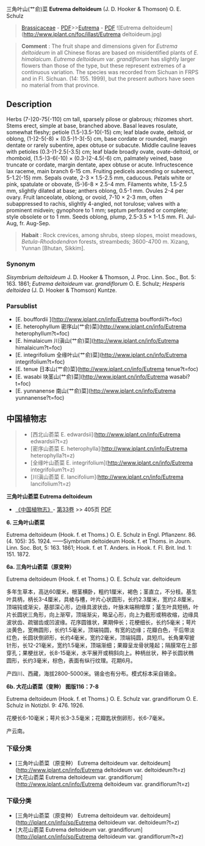 三角叶山(艹俞)菜 **Eutrema deltoideum** (J. D. Hooker & Thomson) O. E. Schulz

> [Brassicaceae](http://www.iplant.cn/info/Brassicaceae?t=foc) - [PDF](http://www.iplant.cn/foc/pdf/Brassicaceae.pdf)>>[Eutrema](http://www.iplant.cn/info/Eutrema?t=foc) - [PDF](http://www.iplant.cn/foc/pdf/Eutrema.pdf)
![Eutrema deltoideum](http://www.iplant.cn/foc/illast/Eutrema deltoideum.jpg)


> **Comment** : 
> The fruit shape and dimensions given for *Eutrema deltoideum* in all Chinese floras are based on misidentified plants of *E. himalaicum*. *Eutrema deltoideum* var. *grandiflorum* has slightly larger flowers than those of the type, but these represent extremes of a continuous variation. The species was recorded from Sichuan in FRPS and in Fl. Sichuan. (14: 155. 1999), but the present authors have seen no material from that province.

## Description

Herbs (7-)20-75(-110) cm tall, sparsely pilose or glabrous; rhizomes short. Stems erect, simple at base, branched above. Basal leaves rosulate, somewhat fleshy; petiole (1.5-)3.5-10(-15) cm; leaf blade ovate, deltoid, or oblong, (1-)2-5(-8) × (0.5-)1-3(-5) cm, base cordate or rounded, margin dentate or rarely subentire, apex obtuse or subacute. Middle cauline leaves with petioles (0.3-)1-2.5(-3.5) cm; leaf blade broadly ovate, ovate-deltoid, or rhomboid, (1.5-)3-6(-10) × (0.3-)2-4.5(-6) cm, palmately veined, base truncate or cordate, margin dentate, apex obtuse or acute. Infructescence lax raceme, main branch 6-15 cm. Fruiting pedicels ascending or suberect, 5-1.2(-15) mm. Sepals ovate, 2-3 × 1.5-2.5 mm, caducous. Petals white or pink, spatulate or obovate, (5-)6-8 × 2.5-4 mm. Filaments white, 1.5-2.5 mm, slightly dilated at base; anthers oblong, 0.5-1 mm. Ovules 2-4 per ovary. Fruit lanceolate, oblong, or ovoid, 7-10 × 2-3 mm, often subappressed to rachis, slightly 4-angled, not torulose; valves with a prominent midvein; gynophore to 1 mm; septum perforated or complete; style obsolete or to 1 mm. Seeds oblong, plump, 2.5-3.5 × 1-1.5 mm. Fl. Jul-Aug, fr. Aug-Sep.


> **Habait** : 
> Rock crevices, among shrubs, steep slopes, moist meadows, *Betula-Rhododendron* forests, streambeds; 3600-4700 m. Xizang, Yunnan [Bhutan, Sikkim].

### Synonym
*Sisymbrium deltoideum* J. D. Hooker & Thomson, J. Proc. Linn. Soc., Bot. 5: 163. 1861; *Eutrema deltoideum* var. *grandiflorum* O. E. Schulz; *Hesperis deltoidea* (J. D. Hooker & Thomson) Kuntze.

### Parsublist

* [E.  bouffordii  ](http://www.iplant.cn/info/Eutrema bouffordii?t=foc)
* [E.  heterophyllum  密序山(艹俞)菜](http://www.iplant.cn/info/Eutrema heterophyllum?t=foc)
* [E.  himalaicum  川滇山(艹俞)菜](http://www.iplant.cn/info/Eutrema himalaicum?t=foc)
* [E.  integrifolium  全缘叶山(艹俞)菜](http://www.iplant.cn/info/Eutrema integrifolium?t=foc)
* [E.  tenue  日本山(艹俞)菜](http://www.iplant.cn/info/Eutrema tenue?t=foc)
* [E.  wasabi  块茎山(艹俞)菜](http://www.iplant.cn/info/Eutrema wasabi?t=foc)
* [E.  yunnanense  南山(艹俞)菜](http://www.iplant.cn/info/Eutrema yunnanense?t=foc)


## 中国植物志

> * [西北山萮菜  E.  edwardsii](http://www.iplant.cn/info/Eutrema edwardsii?t=z)
> * [密序山萮菜  E.  heterophylla](http://www.iplant.cn/info/Eutrema heterophylla?t=z)
> * [全缘叶山萮菜  E.  integrifolium](http://www.iplant.cn/info/Eutrema integrifolium?t=z)
> * [川滇山萮菜  E.  lancifolium](http://www.iplant.cn/info/Eutrema lancifolium?t=z)


**三角叶山萮菜 Eutrema deltoideum**

* [《中国植物志》](http://www.iplant.cn/frps)- [第33卷](http://www.iplant.cn/frps/vol/33) >> 405页 [PDF](http://www.iplant.cn/frps/pdf/33/405a.PDF)


**6. 三角叶山萮菜**

Eutrema deltoideum (Hook. f. et Thoms.) O. E. Schulz in Engl. Pflanzenr. 86. (4. 105): 35. 1924. ——Siymbrium deltoideum Hook. f. et Thoms. in Journ. Linn. Soc. Bot, 5: 163. 1861; Hook. f. et T. Anders. in Hook. f. Fl. Brit. Ind. 1: 151. 1872.

**6a. 三角叶山萮菜（原变种）**

Eutrema deltoideum (Hook. f. et Thoms.) O. E. Schulz var. deltoideum

多年生草本，高达60厘米，根茎横卧，粗约1厘米，褐色；茎直立，不分枝。基生叶具柄，柄长3-4厘米，具棱与槽，叶片心状圆形，长约2.3厘米，宽约2.8厘米，顶端钝或渐尖，基部深心形，边缘具波状齿，叶脉末端稍增厚；茎生叶具短柄，叶片长圆状三角形，向上渐窄，顶端渐尖，略呈心形，向上为截形或稍收缩，边缘具波状齿、疏锯齿或凹波缘。花序圆锥状，果期伸长；花梗细长，长约5毫米；萼片淡黄色，宽椭圆形，长约1.5毫米，顶端钝圆，有宽的边缘；花瓣白色，干后带淡红色，长圆状倒卵形，长约4毫米，宽约2毫米，顶端钝圆，具短爪。长角果窄披针形，长12-21毫米，宽约1.5毫米，顶端渐细；果瓣呈龙骨状隆起；隔膜常在上部穿孔；果梗丝状，长8-15毫米，水平展开或稍斜向上。种柄丝状，种子长圆状椭圆形，长约3毫米，棕色，表面有纵行纹理。花期6月。

产四川、西藏，海拔2800-5000米。锡金也有分布。模式标本采自锡金。

**6b. 大花山萮菜（变种） 图版116：7-8**

Eutrema deltoideum (Hook. f. et Thoms.) O. E. Schulz var. grandiflorum O. E. Schulz in Notizbl. 9: 476. 1926.

花梗长6-10毫米；萼片长3-3.5毫米；花瓣匙状倒卵形，长6-7毫米。

产云南。

### 下级分类
* [三角叶山萮菜（原变种）  Eutrema deltoideum var. deltoideum](http://www.iplant.cn/info/Eutrema deltoideum var. deltoideum?t=z)
* [大花山萮菜  Eutrema deltoideum var. grandiflorum](http://www.iplant.cn/info/Eutrema deltoideum var. grandiflorum?t=z)

### 下级分类
* [三角叶山萮菜（原变种）  Eutrema deltoideum var. deltoideum](http://iplant.cn/info/sp/Eutrema deltoideum var. deltoideum?t=z)
* [大花山萮菜  Eutrema deltoideum var. grandiflorum](http://iplant.cn/info/sp/Eutrema deltoideum var. grandiflorum?t=z)

